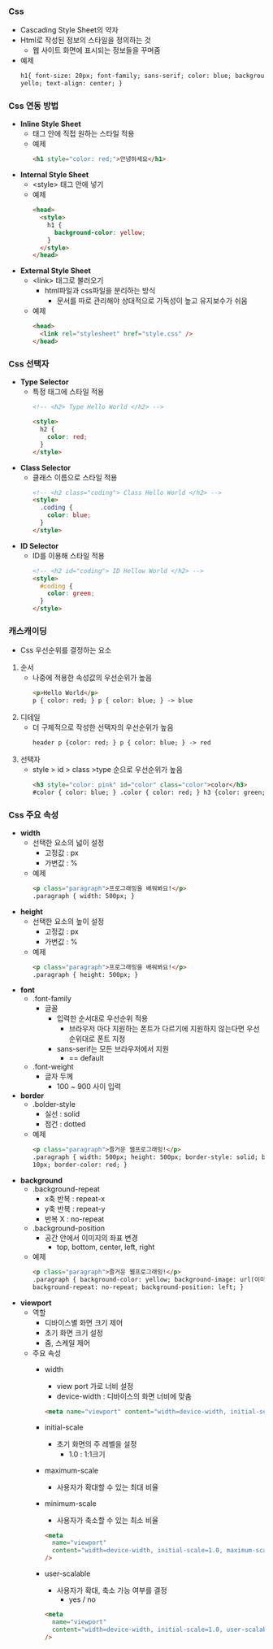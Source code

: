 ### Css

- Cascading Style Sheet의 약자
- Html로 작성된 정보의 스타일을 정의하는 것
  - 웹 사이트 화면에 표시되는 정보들을 꾸며줌
- 예제
  ```html
  h1{ font-size: 20px; font-family; sans-serif; color: blue; background-color:
  yello; text-align: center; }
  ```

### Css 연동 방법

- **Inline Style Sheet**
  - 태그 안에 직접 원하는 스타일 적용
  - 예제
    ```html
    <h1 style="color: red;">안녕하세요</h1>
    ```
- **Internal Style Sheet**
  - \<style\> 태그 안에 넣기
  - 예제
    ```html
    <head>
      <style>
        h1 {
          background-color: yellow;
        }
      </style>
    </head>
    ```
- **External Style Sheet**
  - \<link\> 태그로 불러오기
    - html파일과 css파일을 분리하는 방식
      - 문서를 따로 관리해야 상대적으로 가독성이 높고 유지보수가 쉬움
  - 예제
    ```html
    <head>
      <link rel="stylesheet" href="style.css" />
    </head>
    ```

### Css 선택자

- **Type Selector**
  - 특정 태그에 스타일 적용
    ```html
    <!-- <h2> Type Hello World </h2> -->

    <style>
      h2 {
        color: red;
      }
    </style>
    ```
- **Class Selector**
  - 클래스 이름으로 스타일 적용
    ```html
    <!-- <h2 class="coding"> Class Hello World </h2> -->
    <style>
      .coding {
        color: blue;
      }
    </style>
    ```
- **ID Selector**
  - ID를 이용해 스타일 적용
    ```html
    <!-- <h2 id="coding"> ID Hellow World </h2> -->
    <style>
      #coding {
        color: green;
      }
    </style>
    ```

### 캐스캐이딩

- Css 우선순위를 결정하는 요소

1. 순서
   - 나중에 적용한 속성값의 우선순위가 높음
     ```html
     <p>Hello World</p>
     p { color: red; } p { color: blue; } -> blue
     ```
2. 디테일
   - 더 구체적으로 작성한 선택자의 우선순위가 높음
     ```html
     header p {color: red; } p { color: blue; } -> red
     ```
3. 선택자
   - style > id > class >type 순으로 우선순위가 높음
     ```html
     <h3 style="color: pink" id="color" class="color">color</h3>
     #color { color: blue; } .color { color: red; } h3 {color: green; }
     ```

### Css 주요 속성

- **width**
  - 선택한 요소의 넓이 설정
    - 고정값 : px
    - 가변값 : %
  - 예제
    ```html
    <p class="paragraph">프로그래밍을 배워봐요!</p>
    .paragraph { width: 500px; }
    ```
- **height**
  - 선택한 요소의 높이 설정
    - 고정값 : px
    - 가변값 : %
  - 예제
    ```html
    <p class="paragraph">프로그래밍을 배워봐요!</p>
    .paragraph { height: 500px; }
    ```
- **font**
  - .font-family
    - 글꼴
      - 입력한 순서대로 우선순위 적용
        - 브라우저 마다 지원하는 폰트가 다르기에 지원하지 않는다면 우선순위대로 폰트 지정
      - sans-serif는 모든 브라우저에서 지원
        - == default
  - .font-weight
    - 글자 두께
      - 100 ~ 900 사이 입력
- **border**
  - .bolder-style
    - 실선 : solid
    - 점건 : dotted
  - 예제
    ```html
    <p class="paragraph">즐거운 웹프로그래밍!</p>
    .paragraph { width: 500px; height: 500px; border-style: solid; border-width:
    10px; border-color: red; }
    ```
- **background**
  - .background-repeat
    - x축 반복 : repeat-x
    - y축 반복 : repeat-y
    - 반복 X : no-repeat
  - .background-position
    - 공간 안에서 이미지의 좌표 변경
      - top, bottom, center, left, right
  - 예제
    ```html
    <p class="paragraph">즐거운 웹프로그래밍!</p>
    .paragraph { background-color: yellow; background-image: url(이미지 경로);
    background-repeat: no-repeat; background-position: left; }
    ```
- **viewport**
  - 역할
    - 디바이스별 화면 크기 제어
    - 초기 화면 크기 설정
    - 줌, 스케일 제어
  - 주요 속성
    - width

      - view port 가로 너비 설정
      - device-width : 디바이스의 화면 너비에 맞춤

      ```html
      <meta name="viewport" content="width=device-width, initial-scale=1.0" />
      ```

    - initial-scale
      - 초기 화면의 주 레벨을 설정
        - 1.0 : 1:1크기
    - maximum-scale
      - 사용자가 확대할 수 있는 최대 비율
    - minimum-scale
      - 사용자가 축소할 수 있는 최소 비율
      ```html
      <meta
        name="viewport"
        content="width=device-width, initial-scale=1.0, maximum-scale=1.5, minimum-scale=0.5"
      />
      ```
    - user-scalable
      - 사용자가 확대, 축소 가능 여부를 결정
        - yes / no
      ```html
      <meta
        name="viewport"
        content="width=device-width, initial-scale=1.0, user-scalable=no"
      />
      ```

